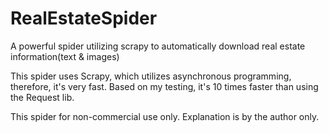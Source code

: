 # RealEstateSpider
A powerful spider utilizing scrapy to automatically download real estate information(text &amp; images) 

This spider uses Scrapy, which utilizes asynchronous programming, therefore, it's very fast. Based on my testing, it's 10 times faster than using the Request lib.

This spider for non-commercial use only. Explanation is by the author only.
